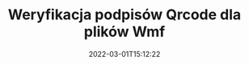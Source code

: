 ---
############################# Static ############################
layout: "auto-gen-signature"
date: 2022-03-01T15:12:22
draft: false
operation: Verify
signaturetype: Qrcode
fileformat: Wmf
productName: .NET
lang: pl
productCode: net
otherformats: pdf doc docx docm dot dotm dotx odt ott rtf xls xlsx xlsm xlsb csv ods ots xltx xltm ppt pptx pps ppsx odp otp potx potm pptm ppsm png jpg bmp gif tiff svg webp wmf
breadcrumb: Put Qrcode signature on Wmf for C#

############################# Head ############################
head_title: "Weryfikacja podpisów Qrcode dla plików Wmf przez C#"
head_description: "Użyj tylko kilku wierszy kodu .NET, aby zweryfikować dokumenty Wmf i ich podpisy Qrcode."

############################# Header ############################
title: "Weryfikacja podpisów Qrcode dla plików Wmf"
description: "Interfejs API dla .NET umożliwia weryfikację podpisów Qrcode w dokumentach Wmf. Weryfikacja podpisów elektronicznych w dokumentach Wmf może być przeprowadzona szybko i łatwo."
bg_image: "https://cms.admin.containerize.com/templates/aspose/App_Themes/V3/images/bg/header1.png"
bg_overlay: false
button:
    enable: true

############################# SubMenu ############################
submenu:
    enable: true

    left:
        img_alt: "GroupDocs.Signature for .NET"
        image: "https://cms.admin.containerize.com/templates/groupdocs/images/product-logos/90x90-noborder/groupdocs-signature-net.png"
        product: "GroupDocs.Signature"
        platform: ".NET"



############################# About ############################
about:
    enable: true
    title: "Odkryj nowe funkcje interfejsu API GroupDocs.Signature for .NET"
    content: |
        Interfejs API [GroupDocs.Signature for .NET](https://products.groupdocs.com/signature/net/) zapewnia szeroki zakres sposobów przetwarzania wielu formatów dokumentów za pomocą podpisów elektronicznych. Obsługiwanych jest wiele rodzajów podpisów cyfrowych, takich jak teksty, obrazy, certyfikaty cyfrowe, kody kreskowe, kody QR, pieczątki lub metadane. Klienci mogą dodawać, usuwać, edytować, sprawdzać lub wyszukiwać podpisy cyfrowe w plikach PDF, dokumentach MS Word, skoroszytach MS Excel, prezentacjach MS PowerPoint, plikach Adobe Photoshop i różnych formatach graficznych. Dostępna jest zadziwiająca liczba dodatkowych funkcji i ustawień.
    

############################# Steps ############################
steps:
    enable: true
    title_left: "Jak zweryfikować podpisy Qrcode w dokumencie Wmf?"
    content_left: |
        [GroupDocs.Signature for .NET](https://products.groupdocs.com/signature/net/) zawiera przydatne funkcje, takie jak weryfikacja podpisów Qrcode umieszczonych w dokumentach Wmf. Skorzystaj z tej możliwości bez implementowania dodatkowego kodu.
        
        * Po pierwsze, stwórz instancję klasy Signature, podając jako parametr konstruktora ścieżkę do dokumentu, który ma zostać zweryfikowany.
        * Po drugie, utwórz nowy obiekt VerifyOptions i skonfiguruj wszystkie wymagane właściwości.
        * Na koniec wywołaj metodę Verify obiektu Signature przekazując instancję VerifyOptions.
        * Następnie przetwórz wyniki weryfikacji.

    title_right: "wymagania systemowe"
    content_right: |
        GroupDocs.Signature for .NET są obsługiwane na wszystkich głównych platformach i systemach operacyjnych. Przed wykonaniem poniższego kodu upewnij się, że masz zainstalowane w systemie następujące wymagania wstępne.

        * Systemy operacyjne: Microsoft Windows, Linux, MacOS
        * Środowiska programistyczne: Microsoft Visual Studio, Xamarin, MonoDevelop
        * Frameworks: .NET Framework, .NET Standard, .NET Core, Mono
        * Pobierz najnowszą wersję GroupDocs.Signature for .NET z [Nuget](https://www.nuget.org/packages/groupdocs.signature)
         
    code: |
        ```csharp    
                
        // Set up input Wmf file
        string filePath = "input.wmf";

        // Instantiate Signature for input file
        using (GroupDocs.Signature.Signature signature = new GroupDocs.Signature.Signature(filePath))
        {
                //Provide verification options
                QrCodeVerifyOptions options = new QrCodeVerifyOptions()
                {
                    // process only first page
                    PagesSetup = new PagesSetup() { FirstPage = true },
                    AllPages = false,
                    // set up text match type
                    MatchType = TextMatchType.StartsWith,
                    // specify text pattern to search
                    Text = "QrCode text",
                };

                // Verify document signatures
                VerificationResult result = signature.Verify(options);

                //process result
                if (result.IsValid)
                {
                    //..
                }
        }

        ```

############################# Demos ############################
demos:
    enable: true
    title: "Podpisywanie za pomocą podpisów Qrcode Demo na żywo"
    content: |
       Dodaj różne podpisy elektroniczne do pliku Wmf już teraz, odwiedzając witrynę [GroupDocs.Signature App](https://products.groupdocs.app/signature/family).          

############################# More Formats ############################
more_formats:
    enable: true
    title: "Zweryfikuj inne podpisy Qrcode za pomocą C#"
    content: |
        "Weryfikacja podpisów elektronicznych złożonych w różnych dokumentach. Sprawdź jakość podpisów w popularnych formatach plików, jak pokazano poniżej."
    format: 
       
       
back_to_top:
    enable: true
---